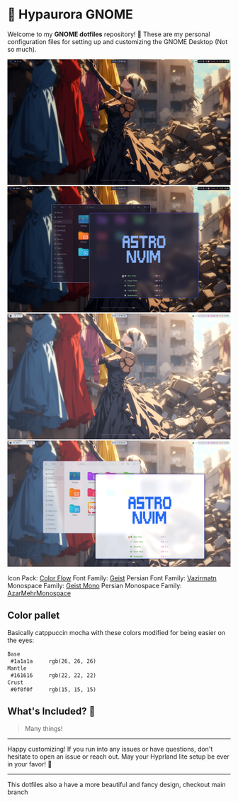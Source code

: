 # 🌌 Hypaurora GNOME

Welcome to my **GNOME dotfiles** repository! 🎉 These are my personal configuration files for setting up and customizing the GNOME Desktop (Not so much).

<img src="https://raw.githubusercontent.com/taiwbi/hypaurora/GNOME/assets/dark-clean.png" alt="Dark Mode screenshot">
<img src="https://raw.githubusercontent.com/taiwbi/hypaurora/GNOME/assets/dark-apps.png" alt="Dark Mode with apps screenshot">
<img src="https://raw.githubusercontent.com/taiwbi/hypaurora/GNOME/assets/light-clean.png" alt="Light Mode screenshot">
<img src="https://raw.githubusercontent.com/taiwbi/hypaurora/GNOME/assets/light-apps.png" alt="Light Mode with apps screenshot">

Icon Pack: [Color Flow](https://www.gnome-look.org/p/2239645)
Font Family: [Geist](https://vercel.com/font)
Persian Font Family: [Vazirmatn](https://rastikerdar.github.io/vazirmatn/en)
Monospace Family: [Geist Mono](https://vercel.com/font)
Persian Monospace Family: [AzarMehrMonospace](https://befonts.com/azarmehr-monospaced-font-duo.html)

## Color pallet

Basically catppuccin mocha with these colors modified for being easier on the eyes:

```
Base
 #1a1a1a     rgb(26, 26, 26)
Mantle
 #161616     rgb(22, 22, 22)
Crust
 #0f0f0f     rgb(15, 15, 15)
```

## What's Included? 🤔

> Many things!

---

Happy customizing! If you run into any issues or have questions, don't hesitate to open an issue or reach out. May your Hyprland lite setup be ever in your favor! 🌟

---

This dotfiles also a have a more beautiful and fancy design, checkout main branch
